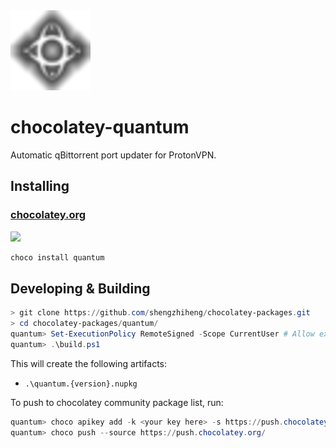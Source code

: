 <img src="icon.png" alt="drawing" width="128"/>

# chocolatey-quantum

Automatic qBittorrent port updater for ProtonVPN.

## Installing

### [chocolatey.org][1]

[![](https://img.shields.io/chocolatey/v/quantum.svg)][1]

```powershell
choco install quantum
```

## Developing & Building

```powershell
> git clone https://github.com/shengzhiheng/chocolatey-packages.git
> cd chocolatey-packages/quantum/
quantum> Set-ExecutionPolicy RemoteSigned -Scope CurrentUser # Allow execution of powershell script
quantum> .\build.ps1
```

This will create the following artifacts:

- `.\quantum.{version}.nupkg`

To push to chocolatey community package list, run:
```powershell
quantum> choco apikey add -k <your key here> -s https://push.chocolatey.org/
quantum> choco push --source https://push.chocolatey.org/
```

[1]: https://chocolatey.org/packages/quantum
